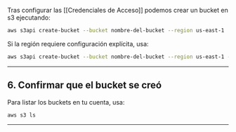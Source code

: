 Tras configurar las [[Credenciales de Acceso]] podemos crear un bucket en s3 ejecutando:

```sh
aws s3api create-bucket --bucket nombre-del-bucket --region us-east-1
```

Si la región requiere configuración explícita, usa:

```sh
aws s3api create-bucket --bucket nombre-del-bucket --region us-east-1 --create-bucket-configuration LocationConstraint=us-east-1
```

---

## 6. Confirmar que el bucket se creó

Para listar los buckets en tu cuenta, usa:

```sh
aws s3 ls
```

---
